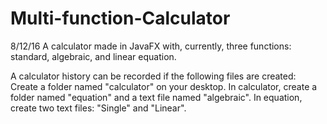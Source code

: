 # Multi-function-Calculator
8/12/16
A calculator made in JavaFX with, currently, three functions: standard, algebraic, and linear equation.

A calculator history can be recorded if the following files are created:
  Create a folder named "calculator" on your desktop.
    In calculator, create a folder named "equation" and a text file named "algebraic".
      In equation, create two text files: "Single" and "Linear".
